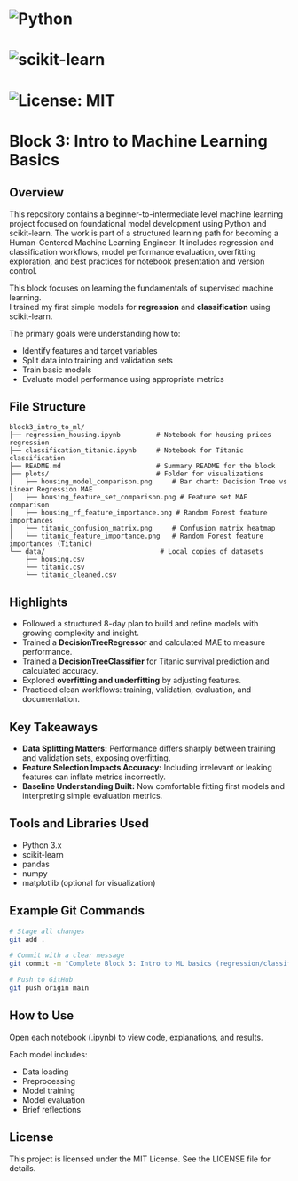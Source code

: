 # ![Python](https://img.shields.io/badge/Python-3.9-blue.svg)
# ![scikit-learn](https://img.shields.io/badge/scikit--learn-ML-orange)
# ![License: MIT](https://img.shields.io/badge/License-MIT-yellow.svg)

# Block 3: Intro to Machine Learning Basics

## Overview
This repository contains a beginner-to-intermediate level machine learning project focused on foundational model development using Python and scikit-learn. The work is part of a structured learning path for becoming a Human-Centered Machine Learning Engineer. It includes regression and classification workflows, model performance evaluation, overfitting exploration, and best practices for notebook presentation and version control.

This block focuses on learning the fundamentals of supervised machine learning.  
I trained my first simple models for **regression** and **classification** using scikit-learn.

The primary goals were understanding how to:
- Identify features and target variables
- Split data into training and validation sets
- Train basic models
- Evaluate model performance using appropriate metrics

## File Structure
```
block3_intro_to_ml/
├── regression_housing.ipynb         # Notebook for housing prices regression
├── classification_titanic.ipynb     # Notebook for Titanic classification
├── README.md                        # Summary README for the block
├── plots/                           # Folder for visualizations
│   ├── housing_model_comparison.png     # Bar chart: Decision Tree vs Linear Regression MAE
│   ├── housing_feature_set_comparison.png # Feature set MAE comparison
│   ├── housing_rf_feature_importance.png # Random Forest feature importances
│   └── titanic_confusion_matrix.png     # Confusion matrix heatmap
│   └── titanic_feature_importance.png   # Random Forest feature importances (Titanic)
└── data/                             # Local copies of datasets
    ├── housing.csv
    └── titanic.csv
    └── titanic_cleaned.csv
```

## Highlights
- Followed a structured 8-day plan to build and refine models with growing complexity and insight.
- Trained a **DecisionTreeRegressor** and calculated MAE to measure performance.
- Trained a **DecisionTreeClassifier** for Titanic survival prediction and calculated accuracy.
- Explored **overfitting and underfitting** by adjusting features.
- Practiced clean workflows: training, validation, evaluation, and documentation.

## Key Takeaways
- **Data Splitting Matters:** Performance differs sharply between training and validation sets, exposing overfitting.
- **Feature Selection Impacts Accuracy:** Including irrelevant or leaking features can inflate metrics incorrectly.
- **Baseline Understanding Built:** Now comfortable fitting first models and interpreting simple evaluation metrics.

## Tools and Libraries Used
- Python 3.x
- scikit-learn
- pandas
- numpy
- matplotlib (optional for visualization)

## Example Git Commands

```bash
# Stage all changes
git add .

# Commit with a clear message
git commit -m "Complete Block 3: Intro to ML basics (regression/classification)"

# Push to GitHub
git push origin main
```

## How to Use

Open each notebook (.ipynb) to view code, explanations, and results.

Each model includes:

- Data loading
- Preprocessing
- Model training
- Model evaluation
- Brief reflections

## License

This project is licensed under the MIT License. See the LICENSE file for details.